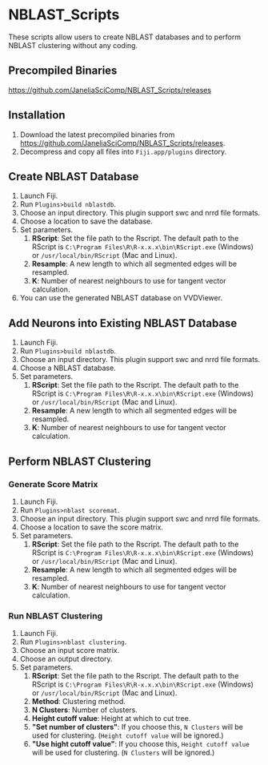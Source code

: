 # NBLAST_Scripts

These scripts allow users to create NBLAST databases and to perform NBLAST clustering without any coding.

## Precompiled Binaries
https://github.com/JaneliaSciComp/NBLAST_Scripts/releases

## Installation
 1. Download the latest precompiled binaries from https://github.com/JaneliaSciComp/NBLAST_Scripts/releases.
 2. Decompress and copy all files into `Fiji.app/plugins` directory.

## Create NBLAST Database
1. Launch Fiji.
1. Run `Plugins>build nblastdb`.
1. Choose an input directory. This plugin support swc and nrrd file formats.
1. Choose a location to save the database.
1. Set parameters.
   1. **RScript**: Set the file path to the Rscript. The default path to the RScript is `C:\Program Files\R\R-x.x.x\bin\RScript.exe` (Windows) or `/usr/local/bin/RScript` (Mac and Linux).
   1. **Resample**: A new length to which all segmented edges will be resampled.
   1. **K**: Number of nearest neighbours to use for tangent vector calculation.
1. You can use the generated NBLAST database on VVDViewer.

## Add Neurons into Existing NBLAST Database
1. Launch Fiji.
1. Run `Plugins>build nblastdb`.
1. Choose an input directory. This plugin support swc and nrrd file formats.
1. Choose a NBLAST database.
1. Set parameters.
   1. **RScript**: Set the file path to the Rscript. The default path to the RScript is `C:\Program Files\R\R-x.x.x\bin\RScript.exe` (Windows) or `/usr/local/bin/RScript` (Mac and Linux).
   1. **Resample**: A new length to which all segmented edges will be resampled.
   1. **K**: Number of nearest neighbours to use for tangent vector calculation.

## Perform NBLAST Clustering
### Generate Score Matrix
1. Launch Fiji.
1. Run `Plugins>nblast scoremat`.
1. Choose an input directory. This plugin support swc and nrrd file formats.
1. Choose a location to save the score matrix.
1. Set parameters.
   1. **RScript**: Set the file path to the Rscript. The default path to the RScript is `C:\Program Files\R\R-x.x.x\bin\RScript.exe` (Windows) or `/usr/local/bin/RScript` (Mac and Linux).
   1. **Resample**: A new length to which all segmented edges will be resampled.
   1. **K**: Number of nearest neighbours to use for tangent vector calculation.
### Run NBLAST Clustering
1. Launch Fiji.
1. Run `Plugins>nblast clustering`.
1. Choose an input score matrix.
1. Choose an output directory.
1. Set parameters.
   1. **RScript**: Set the file path to the Rscript. The default path to the RScript is `C:\Program Files\R\R-x.x.x\bin\RScript.exe` (Windows) or `/usr/local/bin/RScript` (Mac and Linux).
   1. **Method**: Clustering method.
   1. **N Clusters**: Number of clusters.
   1. **Height cutoff value**: Height at which to cut tree.
   1. **"Set number of clusters"**: If you choose this, `N Clusters` will be used for clustering. (`Height cutoff value` will be ignored.)
   1. **"Use hight cutoff value"**: If you choose this, `Height cutoff value` will be used for clustering. (`N Clusters` will be ignored.)
